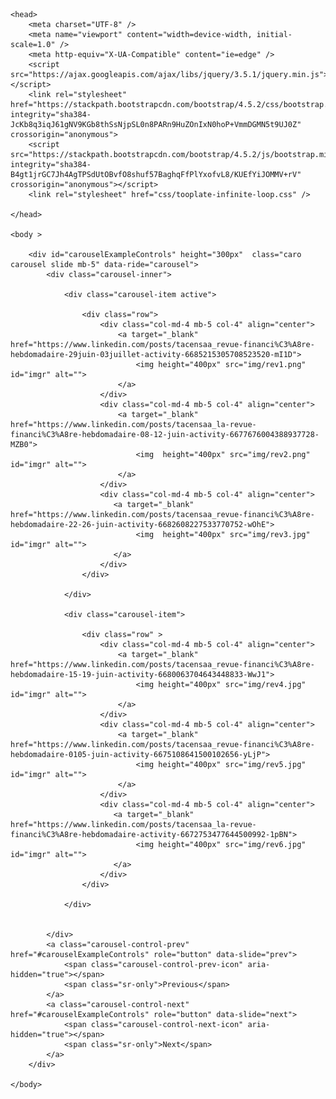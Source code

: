 <!DOCTYPE html>
<html lang="fr">

    <head>
        <meta charset="UTF-8" />
        <meta name="viewport" content="width=device-width, initial-scale=1.0" />
        <meta http-equiv="X-UA-Compatible" content="ie=edge" />
        <script src="https://ajax.googleapis.com/ajax/libs/jquery/3.5.1/jquery.min.js"></script>
        <link rel="stylesheet" href="https://stackpath.bootstrapcdn.com/bootstrap/4.5.2/css/bootstrap.min.css" integrity="sha384-JcKb8q3iqJ61gNV9KGb8thSsNjpSL0n8PARn9HuZOnIxN0hoP+VmmDGMN5t9UJ0Z" crossorigin="anonymous">
        <script src="https://stackpath.bootstrapcdn.com/bootstrap/4.5.2/js/bootstrap.min.js" integrity="sha384-B4gt1jrGC7Jh4AgTPSdUtOBvfO8shuf57BaghqFfPlYxofvL8/KUEfYiJOMMV+rV" crossorigin="anonymous"></script>
        <link rel="stylesheet" href="css/tooplate-infinite-loop.css" />

    </head>

    <body >
        
        <div id="carouselExampleControls" height="300px"  class="caro carousel slide mb-5" data-ride="carousel">
            <div class="carousel-inner">

                <div class="carousel-item active">
                
                    <div class="row">
                        <div class="col-md-4 mb-5 col-4" align="center">
                            <a target="_blank" href="https://www.linkedin.com/posts/tacensaa_revue-financi%C3%A8re-hebdomadaire-29juin-03juillet-activity-6685215305708523520-mI1D">
                                <img height="400px" src="img/rev1.png" id="imgr" alt="">
                            </a> 
                        </div>
                        <div class="col-md-4 mb-5 col-4" align="center">
                            <a target="_blank" href="https://www.linkedin.com/posts/tacensaa_la-revue-financi%C3%A8re-hebdomadaire-08-12-juin-activity-6677676004388937728-MZB0">
                                <img  height="400px" src="img/rev2.png" id="imgr" alt="">
                            </a> 
                        </div>
                        <div class="col-md-4 mb-5 col-4" align="center">
                           <a target="_blank" href="https://www.linkedin.com/posts/tacensaa_revue-financi%C3%A8re-hebdomadaire-22-26-juin-activity-6682608227533770752-wOhE">
                                <img  height="400px" src="img/rev3.jpg" id="imgr" alt="">
                           </a> 
                        </div>
                    </div>

                </div>

                <div class="carousel-item">
                
                    <div class="row" >
                        <div class="col-md-4 mb-5 col-4" align="center">
                            <a target="_blank" href="https://www.linkedin.com/posts/tacensaa_revue-financi%C3%A8re-hebdomadaire-15-19-juin-activity-6680063704643448833-WwJ1">
                                <img height="400px" src="img/rev4.jpg" id="imgr" alt="">
                            </a> 
                        </div>
                        <div class="col-md-4 mb-5 col-4" align="center">
                            <a target="_blank" href="https://www.linkedin.com/posts/tacensaa_revue-financi%C3%A8re-hebdomadaire-0105-juin-activity-6675108641500102656-yLjP">
                                <img height="400px" src="img/rev5.jpg" id="imgr" alt="">
                            </a> 
                        </div>
                        <div class="col-md-4 mb-5 col-4" align="center">
                           <a target="_blank" href="https://www.linkedin.com/posts/tacensaa_la-revue-financi%C3%A8re-hebdomadaire-activity-6672753477644500992-1pBN">
                                <img height="400px" src="img/rev6.jpg" id="imgr" alt="">
                           </a> 
                        </div>
                    </div>

                </div>


            </div>
            <a class="carousel-control-prev" href="#carouselExampleControls" role="button" data-slide="prev">
                <span class="carousel-control-prev-icon" aria-hidden="true"></span>
                <span class="sr-only">Previous</span>
            </a>
            <a class="carousel-control-next" href="#carouselExampleControls" role="button" data-slide="next">
                <span class="carousel-control-next-icon" aria-hidden="true"></span>
                <span class="sr-only">Next</span>
            </a>
        </div>

    </body>

</html>